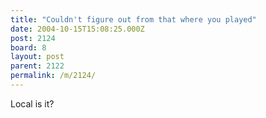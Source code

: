 ```yaml
---
title: "Couldn't figure out from that where you played"
date: 2004-10-15T15:08:25.000Z
post: 2124
board: 8
layout: post
parent: 2122
permalink: /m/2124/
---
```

Local is it?
